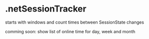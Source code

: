 # .netSessionTracker
starts with windows and count times between SessionState changes

comming soon: show list of online time for day, week and month 
